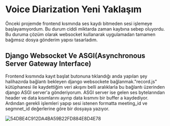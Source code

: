 # Voice Diarization Yeni Yaklaşım

Önceki projemde frontend kısmında ses kaydı bitmeden sesi işlemeye başlayamıyordum. Bu durum ciddi miktarda zaman kaybına sebep oluyordu. Bu duruma çözüm olarak websocket kullanarak uygulamadan tamamen bağımsız dosya gönderim yapısı tasarladım.

## Django Websocket Ve ASGI(Asynchronous Server Gateway Interface)

Frontend kısmında kayıt başlat butonuna tıklandığı anda yapılan şey halihazırda bağlantı bekleyen django websockete bağlanmak."record.js" kütüphanesi ile kaydettiğim veri akışını belli aralıklarla bu bağlantı üzerinden django ASGI server'a gönderiyorum. ASGI server ise gelen ses bytelarından header ve data kısımlarını ayırıp data kısmını bir buffer a kaydediyor. Ardından gerekli işlemleri yapıp sesi istenen formatta meeting_id ve segmnet_id değerlerine göre bir dosyaya yazıyor.

![54DBE4C912DA4BA59B22FD884E8D4E78](https://github.com/user-attachments/assets/23da0290-e866-4b19-bacd-7a098eafc8ae)
